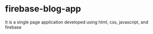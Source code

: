 # firebase-blog-app
It is a single page application developed using html, css, javascript, and firebase
